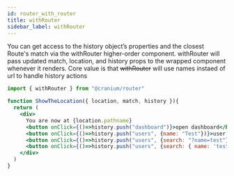 ```yaml
---
id: router_with_router
title: withRouter
sidebar_label: withRouter
---
```


You can get access to the history object’s properties and the closest Route's match via the withRouter higher-order component. withRouter will pass updated match, location, and history props to the wrapped component whenever it renders. Core value is that ~~withRouter~~ will use names instaed of url to handle history actions

```jsx
import { withRouter } from "@cranium/router"

function ShowTheLocation({ location, match, history }){
  return (
    <div>
      You are now at {location.pathname}
      <button onClick={()=>history.push("dashboard")}>open dashboard</button>
      <button onClick={()=>history.push("users", {name: "Test"})}>user Test</button>
      <button onClick={()=>history.push("users", {search: "?name=test"})}>open filters</button> 
      <button onClick={()=>history.push("users", {search: { name: 'test' }})}>open filters</button>    
    </div>
  )
}
```

